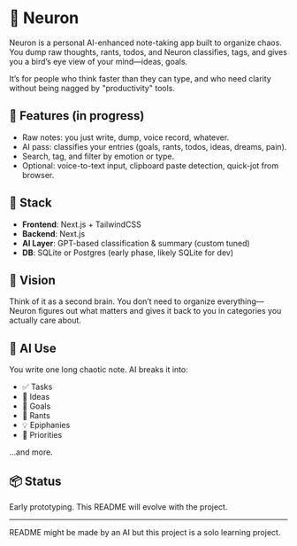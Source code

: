 # 🧠 Neuron

Neuron is a personal AI-enhanced note-taking app built to organize chaos. You dump raw thoughts, rants, todos, and Neuron classifies, tags, and gives you a bird’s eye view of your mind—ideas, goals.

It’s for people who think faster than they can type, and who need clarity without being nagged by "productivity" tools.

## 🧩 Features (in progress)

- Raw notes: you just write, dump, voice record, whatever.
- AI pass: classifies your entries (goals, rants, todos, ideas, dreams, pain).
- Search, tag, and filter by emotion or type.
- Optional: voice-to-text input, clipboard paste detection, quick-jot from browser.

## 🔧 Stack

- **Frontend**: Next.js + TailwindCSS
- **Backend**: Next.js
- **AI Layer**: GPT-based classification & summary (custom tuned)
- **DB**: SQLite or Postgres (early phase, likely SQLite for dev)

## 🎯 Vision

Think of it as a second brain. You don’t need to organize everything—Neuron figures out what matters and gives it back to you in categories you actually care about.

## 🤖 AI Use

You write one long chaotic note. AI breaks it into:

- ✅ Tasks
- 🧠 Ideas
- 🎯 Goals
- 💢 Rants
- 💡 Epiphanies
- 📌 Priorities

…and more.

## 📦 Status

Early prototyping. This README will evolve with the project.

---

README might be made by an AI but this project is a solo learning project.